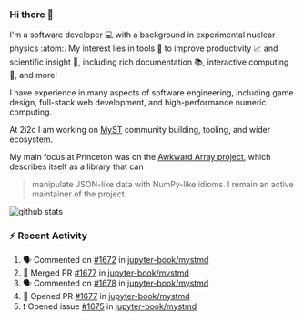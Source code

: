 ### Hi there 👋 

I'm a software developer 💻 with a background in experimental nuclear physics :atom:. My interest lies in tools :wrench: to improve productivity :chart_with_upwards_trend: and scientific insight :telescope:, including rich documentation 📚, interactive computing 🧮, and more! 

I have experience in many aspects of software engineering, including game design, full-stack web development, and high-performance numeric computing. 

At 2i2c I am working on [MyST](https://github.com/jupyter-book/mystmd) community building, tooling, and wider ecosystem. 

My main focus at Princeton was on the [Awkward Array project](awkward-array.org/), which describes itself as a library that can 
> manipulate JSON-like data with NumPy-like idioms. I remain an active maintainer of the project. 

![github stats](https://github-readme-stats.vercel.app/api?username=agoose77&show_icons=true&hide_rank=true&hide_title=true&bg_color=30,e76445,904e95&text_color=efe3ec&icon_color=efe3ec)
<!--
**agoose77/agoose77** is a ✨ _special_ ✨ repository because its `README.md` (this file) appears on your GitHub profile.

Here are some ideas to get you started:

- 🔭 I’m currently working on ...
- 🌱 I’m currently learning ...
- 👯 I’m looking to collaborate on ...
- 🤔 I’m looking for help with ...
- 💬 Ask me about ...
- 📫 How to reach me: ...
- 😄 Pronouns: ...
- ⚡ Fun fact: ...
-->

### :zap: Recent Activity

<!--START_SECTION:activity-->
1. 🗣 Commented on [#1672](https://github.com/jupyter-book/mystmd/issues/1672#issuecomment-2501976439) in [jupyter-book/mystmd](https://github.com/jupyter-book/mystmd)
2. 🎉 Merged PR [#1677](https://github.com/jupyter-book/mystmd/pull/1677) in [jupyter-book/mystmd](https://github.com/jupyter-book/mystmd)
3. 🗣 Commented on [#1678](https://github.com/jupyter-book/mystmd/issues/1678#issuecomment-2500448057) in [jupyter-book/mystmd](https://github.com/jupyter-book/mystmd)
4. 💪 Opened PR [#1677](https://github.com/jupyter-book/mystmd/pull/1677) in [jupyter-book/mystmd](https://github.com/jupyter-book/mystmd)
5. ❗ Opened issue [#1675](https://github.com/jupyter-book/mystmd/issues/1675) in [jupyter-book/mystmd](https://github.com/jupyter-book/mystmd)
<!--END_SECTION:activity-->
